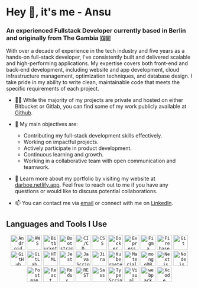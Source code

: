 # Hey 👋, it's me - Ansu

### An experienced Fullstack Developer currently based in Berlin and originally from The Gambia 🇬🇲

With over a decade of experience in the tech industry and five years as a hands-on full-stack developer, I've consistently built and delivered scalable and high-performing applications. My expertise covers both front-end and back-end development, including website and app development, cloud infrastructure management, optimization techniques, and database design. I take pride in my ability to write clean, maintainable code that meets the specific requirements of each project.

- 👩‍💻 While the majority of my projects are private and hosted on either Bitbucket or Gitlab, you can find some of my work publicly available at [Github](https://github.com/anamusna).
- 🤔 My main objectives are:
  - Contributing my full-stack development skills effectively.
  - Working on impactful projects.
  - Actively participate in product development.
  - Continuous learning and growth.
  - Working in a collaborative team with open communication and teamwork.
 
- 💬 Learn more about my portfolio by visiting my website at [darboe.netlify.app](https://darboe.netlify.app/). Feel free to reach out to me if you have any questions or would like to discuss potential collaborations.
- 📫 You can contact me via [email](mailto:darboe@posteo.net) or connect with me on [LinkedIn](https://www.linkedin.com/in/ansumana-darboe/).

## Languages and Tools I Use

<div align="center">
    <code><a href="https://developer.android.com/studio" target="_blank"><img alt="Android Studio" src="https://user-images.githubusercontent.com/25181517/192108895-20dc3343-43e3-4a54-a90e-13a4abbc57b9.png" title="Android Studio" width="40"></a></code>
    <code><a href="https://aws.amazon.com/" target="_blank"><img alt="AWS" src="https://user-images.githubusercontent.com/25181517/183896132-54262f2e-6d98-41e3-8888-e40ab5a17326.png" title="AWS" width="40"></a></code>
    <code><a href="https://bitbucket.org/" target="_blank"><img alt="Bitbucket" src="https://user-images.githubusercontent.com/25181517/192108375-268c35e6-ab26-44b2-88bf-e3121a4e5083.png" title="Bitbucket" width="40"></a></code>
    <code><a href="https://getbootstrap.com/" target="_blank"><img alt="Bootstrap" src="https://user-images.githubusercontent.com/25181517/183898054-b3d693d4-dafb-4808-a509-bab54cf5de34.png" title="Bootstrap" width="40"></a></code>
    <code><a href="https://en.wikipedia.org/wiki/CI/CD" target="_blank"><img alt="CI/CD" src="https://user-images.githubusercontent.com/25181517/183868728-b2e11072-00a5-47e2-8a4e-4ebbb2b8c554.png" title="CI/CD" width="40"></a></code>
    <code><a href="https://developer.mozilla.org/en-US/docs/Web/CSS" target="_blank"><img alt="CSS" src="https://user-images.githubusercontent.com/25181517/183898674-75a4a1b1-f960-4ea9-abcb-637170a00a75.png" title="CSS" width="40"></a></code>
    <code><a href="https://www.docker.com/" target="_blank"><img alt="Docker" src="https://user-images.githubusercontent.com/25181517/117207330-263ba280-adf4-11eb-9b97-0ac5b40bc3be.png" title="Docker" width="40"></a></code>
    <code><a href="https://expressjs.com/" target="_blank"><img alt="Express" src="https://user-images.githubusercontent.com/25181517/183859966-a3462d8d-1bc7-4880-b353-e2cbed900ed6.png" title="Express" width="40"></a></code>
    <code><a href="https://www.figma.com/" target="_blank"><img alt="Figma" src="https://user-images.githubusercontent.com/25181517/189715289-df3ee512-6eca-463f-a0f4-c10d94a06b2f.png" title="Figma" width="40"></a></code>
    <code><a href="https://firebase.google.com/" target="_blank"><img alt="Firebase" src="https://user-images.githubusercontent.com/25181517/189716855-2c69ca7a-5149-4647-936d-780610911353.png" title="Firebase" width="40"></a></code>
    <code><a href="https://git-scm.com/" target="_blank"><img alt="Git" src="https://user-images.githubusercontent.com/25181517/192108372-f71d70ac-7ae6-4c0d-8395-51d8870c2ef0.png" title="Git" width="40"></a></code>
    <code><a href="https://github.com/" target="_blank"><img alt="GitHub" src="https://user-images.githubusercontent.com/25181517/192108374-8da61ba1-99ec-41d7-80b8-fb2f7c0a4948.png" title="GitHub" width="40"></a></code>
    <code><a href="https://about.gitlab.com/" target="_blank"><img alt="GitLab" src="https://user-images.githubusercontent.com/25181517/192108376-c675d39b-90f6-4073-bde6-5a9291644657.png" title="GitLab" width="40"></a></code>
    <code><a href="https://developer.mozilla.org/en-US/docs/Web/HTML" target="_blank"><img alt="HTML" src="https://user-images.githubusercontent.com/25181517/192158954-f88b5814-d510-4564-b285-dff7d6400dad.png" title="HTML" width="40"></a></code>
    <code><a href="https://jestjs.io/" target="_blank"><img alt="Jest" src="https://user-images.githubusercontent.com/25181517/187955005-f4ca6f1a-e727-497b-b81b-93fb9726268e.png" title="Jest" width="40"></a></code>
    <code><a href="https://www.javascript.com/" target="_blank"><img alt="JavaScript" src="https://user-images.githubusercontent.com/25181517/117447155-6a868a00-af3d-11eb-9cfe-245df15c9f3f.png" title="JavaScript" width="40"></a></code>
    <code><a href="https://www.atlassian.com/software/jira" target="_blank"><img alt="Jira" src="https://user-images.githubusercontent.com/25181517/183912952-83784e94-629d-4c34-a961-ae2ae795b662.png" title="Jira" width="40"></a></code>
    <code><a href="https://kubernetes.io/" target="_blank"><img alt="Kubernetes" src="https://user-images.githubusercontent.com/25181517/182534006-037f08b5-8e7b-4e5f-96b6-5d2a5558fa85.png" title="Kubernetes" width="40"></a></code>
    <code><a href="https://material-ui.com/" target="_blank"><img alt="Material UI" src="https://user-images.githubusercontent.com/25181517/189716630-fe6c084c-6c66-43af-aa49-64c8aea4a5c2.png" title="Material UI" width="40"></a></code>
    <code><a href="https://www.mongodb.com/" target="_blank"><img alt="mongoDB" src="https://user-images.githubusercontent.com/25181517/182884177-d48a8579-2cd0-447a-b9a6-ffc7cb02560e.png" title="mongoDB" width="40"></a></code>
    <code><a href="https://nextjs.org/" target="_blank"><img alt="Next.js" src="https://github.com/marwin1991/profile-technology-icons/assets/136815194/5f8c622c-c217-4649-b0a9-7e0ee24bd704" title="Next.js" width="40"></a></code>
    <code><a href="https://nodejs.org/" target="_blank"><img alt="Node.js" src="https://user-images.githubusercontent.com/25181517/183568594-85e280a7-0d7e-4d1a-9028-c8c2209e073c.png" title="Node.js" width="40"></a></code>
    <code><a href="https://www.postman.com/" target="_blank"><img alt="Postman" src="https://user-images.githubusercontent.com/25181517/192109061-e138ca71-337c-4019-8d42-4792fdaa7128.png" title="Postman" width="40"></a></code>
    <code><a href="https://reactjs.org/" target="_blank"><img alt="React" src="https://user-images.githubusercontent.com/25181517/183897015-94a058a6-b86e-4e42-a37f-bf92061753e5.png" title="React" width="40"></a></code>
    <code><a href="https://redux.js.org/" target="_blank"><img alt="Redux" src="https://user-images.githubusercontent.com/25181517/187896150-cc1dcb12-d490-445c-8e4d-1275cd2388d6.png" title="Redux" width="40"></a></code>
    <code><a href="https://restfulapi.net/" target="_blank"><img alt="REST" src="https://user-images.githubusercontent.com/25181517/192107858-fe19f043-c502-4009-8c47-476fc89718ad.png" title="REST" width="40"></a></code>
    <code><a href="https://sass-lang.com/" target="_blank"><img alt="Sass" src="https://user-images.githubusercontent.com/25181517/192158956-48192682-23d5-4bfc-9dfb-6511ade346bc.png" title="Sass" width="40"></a></code>
    <code><a href="https://www.typescriptlang.org/" target="_blank"><img alt="TypeScript" src="https://user-images.githubusercontent.com/25181517/183890598-19a0ac2d-e88a-4005-a8df-1ee36782fde1.png" title="TypeScript" width="40"></a></code>
    <code><a href="https://code.visualstudio.com/" target="_blank"><img alt="Visual Studio Code" src="https://user-images.githubusercontent.com/25181517/192108891-d86b6220-e232-423a-bf5f-90903e6887c3.png" title="Visual Studio Code" width="40"></a></code>
    <code><a href="https://webpack.js.org/" target="_blank"><img alt="webpack" src="https://user-images.githubusercontent.com/25181517/187955008-981340e6-b4cc-441b-80cf-7a5e94d29e7e.png" title="webpack" width="40"></a></code>
    <code><a href="https://developer.apple.com/xcode/" target="_blank"><img alt="Xcode" src="https://user-images.githubusercontent.com/25181517/186711578-bf30cb30-40b7-4b45-95a5-bdf837c372e7.png" title="Xcode" width="40"></a></code>
</div>


